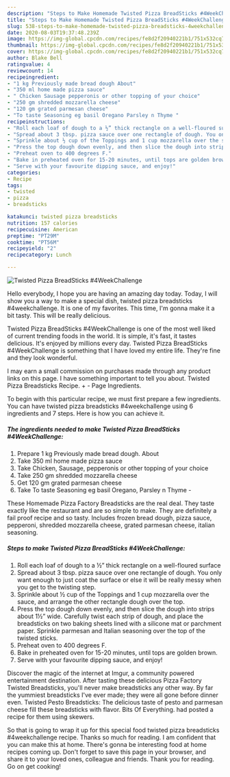 ```yaml
---
description: "Steps to Make Homemade Twisted Pizza BreadSticks #4WeekChallenge"
title: "Steps to Make Homemade Twisted Pizza BreadSticks #4WeekChallenge"
slug: 538-steps-to-make-homemade-twisted-pizza-breadsticks-4weekchallenge
date: 2020-08-03T19:37:48.239Z
image: https://img-global.cpcdn.com/recipes/fe8d2f20940221b1/751x532cq70/twisted-pizza-breadsticks-4weekchallenge-recipe-main-photo.jpg
thumbnail: https://img-global.cpcdn.com/recipes/fe8d2f20940221b1/751x532cq70/twisted-pizza-breadsticks-4weekchallenge-recipe-main-photo.jpg
cover: https://img-global.cpcdn.com/recipes/fe8d2f20940221b1/751x532cq70/twisted-pizza-breadsticks-4weekchallenge-recipe-main-photo.jpg
author: Blake Bell
ratingvalue: 4
reviewcount: 14
recipeingredient:
- "1 kg Previously made bread dough About"
- "350 ml home made pizza sauce"
- " Chicken Sausage pepperonis or other topping of your choice"
- "250 gm shredded mozzarella cheese"
- "120 gm grated parmesan cheese"
- "To taste Seasoning eg basil Oregano Parsley n Thyme "
recipeinstructions:
- "Roll each loaf of dough to a ½” thick rectangle on a well-floured surface"
- "Spread about 3 tbsp. pizza sauce over one rectangle of dough. You only want enough to just coat the surface or else it will be really messy when you get to the twisting step."
- "Sprinkle about ½ cup of the Toppings and 1 cup mozzarella over the sauce, and arrange the other rectangle dough over the top."
- "Press the top dough down evenly, and then slice the dough into strips about 1½” wide. Carefully twist each strip of dough, and place the breadsticks on two baking sheets lined with a silicone mat or parchment paper. Sprinkle parmesan and Italian seasoning over the top of the twisted sticks."
- "Preheat oven to 400 degrees F."
- "Bake in preheated oven for 15-20 minutes, until tops are golden brown."
- "Serve with your favourite dipping sauce, and enjoy!"
categories:
- Recipe
tags:
- twisted
- pizza
- breadsticks

katakunci: twisted pizza breadsticks 
nutrition: 157 calories
recipecuisine: American
preptime: "PT29M"
cooktime: "PT56M"
recipeyield: "2"
recipecategory: Lunch

---
```



![Twisted Pizza BreadSticks #4WeekChallenge](https://img-global.cpcdn.com/recipes/fe8d2f20940221b1/751x532cq70/twisted-pizza-breadsticks-4weekchallenge-recipe-main-photo.jpg)

Hello everybody, I hope you are having an amazing day today. Today, I will show you a way to make a special dish, twisted pizza breadsticks #4weekchallenge. It is one of my favorites. This time, I'm gonna make it a bit tasty. This will be really delicious.

Twisted Pizza BreadSticks #4WeekChallenge is one of the most well liked of current trending foods in the world. It is simple, it's fast, it tastes delicious. It's enjoyed by millions every day. Twisted Pizza BreadSticks #4WeekChallenge is something that I have loved my entire life. They're fine and they look wonderful.

I may earn a small commission on purchases made through any product links on this page. I have something important to tell you about. Twisted Pizza Breadsticks Recipe. + - Page Ingredients.


To begin with this particular recipe, we must first prepare a few ingredients. You can have twisted pizza breadsticks #4weekchallenge using 6 ingredients and 7 steps. Here is how you can achieve it.

<!--inarticleads1-->

##### The ingredients needed to make Twisted Pizza BreadSticks #4WeekChallenge:

1. Prepare 1 kg Previously made bread dough. About
1. Take 350 ml home made pizza sauce
1. Take  Chicken, Sausage, pepperonis or other topping of your choice
1. Take 250 gm shredded mozzarella cheese
1. Get 120 gm grated parmesan cheese
1. Take To taste Seasoning eg basil Oregano, Parsley n Thyme -


These Homemade Pizza Factory Breadsticks are the real deal. They taste exactly like the restaurant and are so simple to make. They are definitely a fail proof recipe and so tasty. Includes frozen bread dough, pizza sauce, pepperoni, shredded mozzarella cheese, grated parmesan cheese, italian seasoning. 

<!--inarticleads2-->

##### Steps to make Twisted Pizza BreadSticks #4WeekChallenge:

1. Roll each loaf of dough to a ½” thick rectangle on a well-floured surface
1. Spread about 3 tbsp. pizza sauce over one rectangle of dough. You only want enough to just coat the surface or else it will be really messy when you get to the twisting step.
1. Sprinkle about ½ cup of the Toppings and 1 cup mozzarella over the sauce, and arrange the other rectangle dough over the top.
1. Press the top dough down evenly, and then slice the dough into strips about 1½” wide. Carefully twist each strip of dough, and place the breadsticks on two baking sheets lined with a silicone mat or parchment paper. Sprinkle parmesan and Italian seasoning over the top of the twisted sticks.
1. Preheat oven to 400 degrees F.
1. Bake in preheated oven for 15-20 minutes, until tops are golden brown.
1. Serve with your favourite dipping sauce, and enjoy!


Discover the magic of the internet at Imgur, a community powered entertainment destination. After tasting these delicious Pizza Factory Twisted Breadsticks, you&#39;ll never make breadsticks any other way. By far the yummiest breadsticks I&#39;ve ever made; they were all gone before dinner even. Twisted Pesto Breadsticks: The delicious taste of pesto and parmesan cheese fill these breadsticks with flavor. Bits Of Everything. had posted a recipe for them using skewers. 

So that is going to wrap it up for this special food twisted pizza breadsticks #4weekchallenge recipe. Thanks so much for reading. I am confident that you can make this at home. There's gonna be interesting food at home recipes coming up. Don't forget to save this page in your browser, and share it to your loved ones, colleague and friends. Thank you for reading. Go on get cooking!
